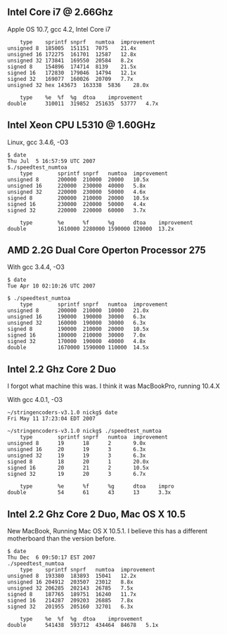 ## Intel Core i7 @ 2.66Ghz ##

Apple OS 10.7, gcc 4.2, Intel Core i7
```
    type   	sprintf	snprf	numtoa	improvement
unsigned 8	185005	151151	7075	21.4x
unsigned 16	172275	161701	12587	12.8x
unsigned 32	173841	169550	20584	8.2x
signed 8	154896	174714	8139	21.5x
signed 16	172830	179046	14794	12.1x
signed 32	169077	160026	20709	7.7x
unsigned 32 hex	143673	163338	5836	28.0x

    type   	%e	%f	%g	dtoa	improvement
double		310011	319852	251635	53777	4.7x
```
## Intel Xeon CPU L5310  @ 1.60GHz ##


Linux, gcc 3.4.6, -O3

```
$ date
Thu Jul  5 16:57:59 UTC 2007
$./speedtest_numtoa
    type        sprintf snprf   numtoa  improvement
unsigned 8      200000  210000  20000   10.5x
unsigned 16     220000  230000  40000   5.8x
unsigned 32     220000  230000  50000   4.6x
signed 8        200000  210000  20000   10.5x
signed 16       230000  220000  50000   4.4x
signed 32       220000  220000  60000   3.7x

    type        %e      %f      %g      dtoa    improvement
double          1610000 2280000 1590000 120000  13.2x

```


## AMD 2.2G Dual Core Operton Processor 275 ##

With gcc 3.4.4, -O3

```
$ date
Tue Apr 10 02:10:26 UTC 2007

$ ./speedtest_numtoa 
    type        sprintf snprf   numtoa  improvement
unsigned 8      200000  210000  10000   21.0x
unsigned 16     190000  190000  30000   6.3x
unsigned 32     160000  190000  30000   6.3x
signed 8        190000  210000  20000   10.5x
signed 16       180000  210000  30000   7.0x
signed 32       170000  190000  40000   4.8x
double          1670000 1590000 110000  14.5x
```


## Intel 2.2 Ghz Core 2 Duo ##

I forgot what machine this was.  I think it was MacBookPro, running 10.4.X

With gcc 4.0.1, -O3

```
~/stringencoders-v3.1.0 nickg$ date
Fri May 11 17:23:04 EDT 2007

~/stringencoders-v3.1.0 nickg$ ./speedtest_numtoa 
    type        sprintf snprf   numtoa  improvement
unsigned 8      19      18      2       9.0x
unsigned 16     20      19      3       6.3x
unsigned 32     19      19      3       6.3x
signed 8        18      20      1       20.0x
signed 16       20      21      2       10.5x
signed 32       19      20      3       6.7x

    type        %e      %f      %g      dtoa    impro
double          54      61      43      13      3.3x
```

## Intel 2.2 Ghz Core 2 Duo, Mac OS X 10.5 ##

New MacBook, Running Mac OS X 10.5.1.  I believe this has a different motherboard than the version before.

```
$ date
Thu Dec  6 09:50:17 EST 2007
./speedtest_numtoa
    type   	sprintf	snprf	numtoa	improvement
unsigned 8	193380	183893	15041	12.2x
unsigned 16	204912	203507	23012	8.8x
unsigned 32	206285	202143	26785	7.5x
signed 8	187765	189751	16240	11.7x
signed 16	214287	209203	26885	7.8x
signed 32	201955	205160	32701	6.3x

    type   	%e	%f	%g	dtoa	improvement
double		541438	593712	434464	84678	5.1x
```